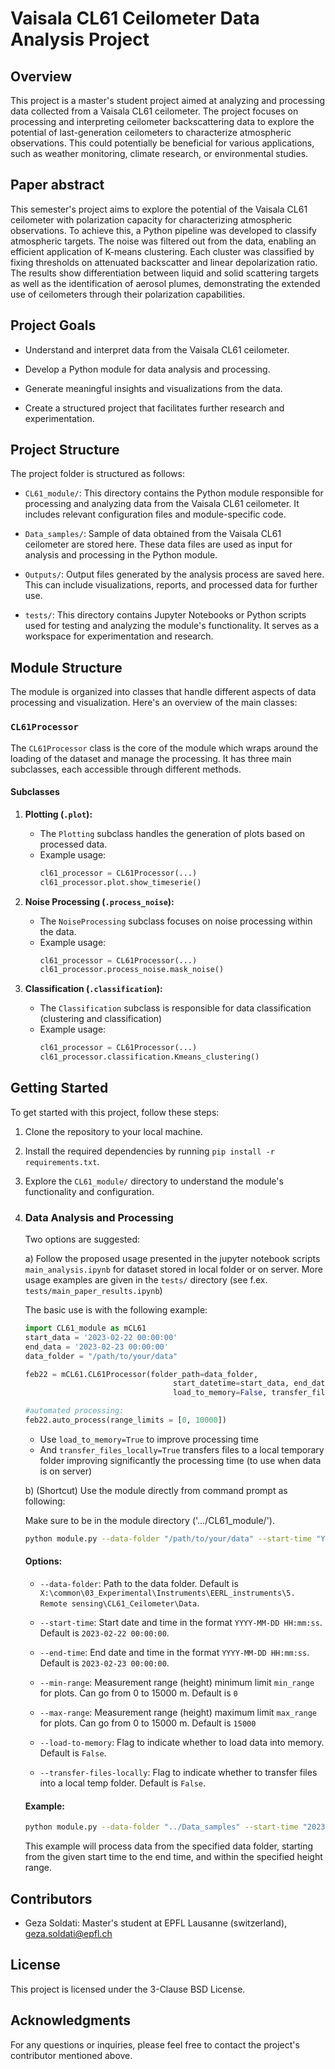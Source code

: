 # Vaisala CL61 Ceilometer Data Analysis Project

## Overview

This project is a master's student project aimed at analyzing and processing data collected from a Vaisala CL61 ceilometer. The project focuses on processing and interpreting ceilometer backscattering data to explore the potential of last-generation ceilometers to characterize atmospheric observations. This could potentially be beneficial for various applications, such as weather monitoring, climate research, or environmental studies.

## Paper abstract

  This semester's project aims to explore the potential of the Vaisala CL61 ceilometer with polarization capacity for characterizing atmospheric observations. To achieve this, a Python pipeline was developed to classify atmospheric targets. The noise was filtered out from the data, enabling an efficient application of K-means clustering. Each cluster was classified by fixing thresholds on attenuated backscatter and linear depolarization ratio. The results show differentiation between liquid and solid scattering targets as well as the identification of aerosol plumes, demonstrating the extended use of ceilometers through their polarization capabilities.

## Project Goals

- Understand and interpret data from the Vaisala CL61 ceilometer.

- Develop a Python module for data analysis and processing.

- Generate meaningful insights and visualizations from the data.

- Create a structured project that facilitates further research and experimentation.

## Project Structure

The project folder is structured as follows:

- `CL61_module/`: This directory contains the Python module responsible for processing and analyzing data from the Vaisala CL61 ceilometer. It includes relevant configuration files and module-specific code.

- `Data_samples/`: Sample of data obtained from the Vaisala CL61 ceilometer are stored here. These data files are used as input for analysis and processing in the Python module.

- `Outputs/`: Output files generated by the analysis process are saved here. This can include visualizations, reports, and processed data for further use.

- `tests/`: This directory contains Jupyter Notebooks or Python scripts used for testing and analyzing the module's functionality. It serves as a workspace for experimentation and research.

## Module Structure

The module is organized into classes that handle different aspects of data processing and visualization. Here's an overview of the main classes:

### `CL61Processor`

The `CL61Processor` class is the core of the module which wraps around the loading of the dataset and manage the processing. It has three main subclasses, each accessible through different methods.

#### Subclasses

1. **Plotting (`.plot`):**
    - The `Plotting` subclass handles the generation of plots based on processed data.
    - Example usage:
      ```python
      cl61_processor = CL61Processor(...)
      cl61_processor.plot.show_timeserie()
      ```

2. **Noise Processing (`.process_noise`):**
    - The `NoiseProcessing` subclass focuses on noise processing within the data.
    - Example usage:
      ```python
      cl61_processor = CL61Processor(...)
      cl61_processor.process_noise.mask_noise()
      ```

3. **Classification (`.classification`):**
    - The `Classification` subclass is responsible for data classification (clustering and classification)
    - Example usage:
      ```python
      cl61_processor = CL61Processor(...)
      cl61_processor.classification.Kmeans_clustering()
      ```

## Getting Started

To get started with this project, follow these steps:

1. Clone the repository to your local machine.

2. Install the required dependencies by running `pip install -r requirements.txt`.

3. Explore the `CL61_module/` directory to understand the module's functionality and configuration.

4. ### Data Analysis and Processing
    Two options are suggested:

   a) Follow the proposed usage presented in the jupyter notebook scripts `main_analysis.ipynb` for dataset stored in local folder or on server. More usage examples are given in the `tests/` directory (see f.ex. `tests/main_paper_results.ipynb`)

    The basic use is with the following example:
    ```python
    import CL61_module as mCL61
    start_data = '2023-02-22 00:00:00'
    end_data = '2023-02-23 00:00:00'
    data_folder = "/path/to/your/data"

    feb22 = mCL61.CL61Processor(folder_path=data_folder,
                                     start_datetime=start_data, end_datetime=end_data,
                                     load_to_memory=False, transfer_files_locally=False)
    
    #automated processing:
    feb22.auto_process(range_limits = [0, 10000])

    ```
    - Use `load_to_memory=True` to improve processing time
    - And  `transfer_files_locally=True` transfers files to a local temporary folder improving significantly the processing time (to use when data is on server)

   b) (Shortcut) Use the module directly from command prompt as following:

    Make sure to be in the module directory ('.../CL61_module/').

      ```bash
      python module.py --data-folder "/path/to/your/data" --start-time "YYYY-MM-DD HH:mm:ss" --end-time "YYYY-MM-DD HH:mm:ss" --range [min range, max range]
      ```

      #### Options:

      - `--data-folder`: Path to the data folder. Default is `X:\common\03_Experimental\Instruments\EERL_instruments\5. Remote sensing\CL61_Ceilometer\Data`.

      - `--start-time`: Start date and time in the format `YYYY-MM-DD HH:mm:ss`. Default is `2023-02-22 00:00:00`.

      - `--end-time`: End date and time in the format `YYYY-MM-DD HH:mm:ss`. Default is `2023-02-23 00:00:00`.

      - `--min-range`: Measurement range (height) minimum limit `min_range` for plots. Can go from 0 to 15000 m. Default is `0`

      - `--max-range`: Measurement range (height) maximum limit `max_range` for plots. Can go from 0 to 15000 m. Default is `15000`

      - `--load-to-memory`: Flag to indicate whether to load data into memory. Default is `False`.

      - `--transfer-files-locally`: Flag to indicate whether to transfer files into a local temp folder. Default is `False`.

      #### Example:

      ```bash
      python module.py --data-folder "../Data_samples" --start-time "2023-02-22 12:00:00" --end-time "2023-02-23 12:00:00" --range [500,10000]
      ```

   This example will process data from the specified data folder, starting from the given start time to the end time, and within the specified height range.




## Contributors

- Geza Soldati: Master's student at EPFL Lausanne (switzerland), geza.soldati@epfl.ch

## License

This project is licensed under the 3-Clause BSD License.


## Acknowledgments


For any questions or inquiries, please feel free to contact the project's contributor mentioned above.

